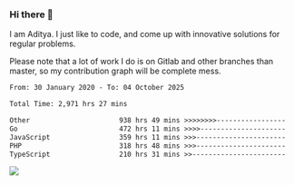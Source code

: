### Hi there 👋

I am Aditya. I just like to code, and come up with innovative solutions for regular problems.

Please note that a lot of work I do is on Gitlab and other branches than master, so my contribution graph will be complete mess.

<!--START_SECTION:waka-->

```txt
From: 30 January 2020 - To: 04 October 2025

Total Time: 2,971 hrs 27 mins

Other                      938 hrs 49 mins >>>>>>>>-----------------   31.59 %
Go                         472 hrs 11 mins >>>>---------------------   15.89 %
JavaScript                 359 hrs 11 mins >>>----------------------   12.09 %
PHP                        318 hrs 48 mins >>>----------------------   10.73 %
TypeScript                 210 hrs 31 mins >>-----------------------   07.08 %
```

<!--END_SECTION:waka-->

![](https://komarev.com/ghpvc/?username=BrainBuzzer)

